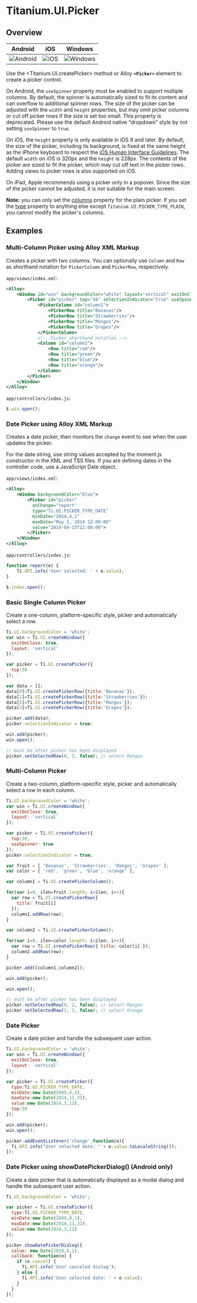# Titanium.UI.Picker

<TypeHeader/>

## Overview

| Android | iOS | Windows |
| --- | --- | --- |
| ![Android](./picker_android.png) | ![iOS](./picker_ios.png) | ![Windows](./picker_wp.gif) |

Use the <Titanium.UI.createPicker> method or Alloy **`<Picker>`** element to create a picker control.

On Android, the `useSpinner` property must be enabled to support multiple columns.
By default, the spinner is automatically sized to fit its content and can overflow
to additional spinner rows. The size of the picker can be adjusted with the `width`
and `height` properties, but may omit picker columns or cut off picker rows
if the size is set too small. This property is deprecated. Please use the default
Android native "dropdown" style by not setting `useSpinner` to `true`.

On iOS, the `height` property is only available in iOS 9 and later.
By default, the size of the picker, including its background, is fixed at the
same height as the iPhone keyboard to respect the
[iOS Human Interface Guidelines](https://developer.apple.com/ios/human-interface-guidelines/overview/themes/#//apple_ref/doc/uid/TP40006556-CH15-SW3).
The default `width` on iOS is 320px and the `height` is 228px.
The contents of the picker are sized to fit the picker, which may cut off text
in the picker rows. Adding views to picker rows is also supported on iOS.

On iPad, Apple recommends using a picker only in a popover.  Since the size of the picker
cannot be adjusted, it is not suitable for the main screen.

**Note:** you can only set the [columns](Titanium.UI.Picker.columns) property for the plain picker.
If you set the [type](Titanium.UI.Picker.type) property to anything else except
`Titanium.UI.PICKER_TYPE_PLAIN`, you cannot modify the picker's columns.

## Examples

### Multi-Column Picker using Alloy XML Markup

Creates a picker with two columns.  You can optionally use `Column` and `Row` as shorthand
notation for `PickerColumn` and `PickerRow`, respectively.

`app/views/index.xml`:
``` xml
<Alloy>
    <Window id="win" backgroundColor="white" layout="vertical" exitOnClose="true">
        <Picker id="picker" top="50" selectionIndicator="true" useSpinner="true">
            <PickerColumn id="column1">
                <PickerRow title="Bananas"/>
                <PickerRow title="Strawberries"/>
                <PickerRow title="Mangos"/>
                <PickerRow title="Grapes"/>
            </PickerColumn>
            <!-- Picker shorthand notation -->
            <Column id="column2">
                <Row title="red"/>
                <Row title="green"/>
                <Row title="blue"/>
                <Row title="orange"/>
            </Column>
        </Picker>
    </Window>
</Alloy>
```

`app/controllers/index.js`:
``` js
$.win.open();
```

### Date Picker using Alloy XML Markup

Creates a date picker, then monitors the `change` event to see when the user updates the picker.

For the date string, use string values accepted by the moment.js constructor in the XML and TSS files.
If you are defining dates in the controller code, use a JavaScript Date object.

`app/views/index.xml`:
``` xml
<Alloy>
    <Window backgroundColor="blue">
        <Picker id="picker"
          onChange="report"
          type="Ti.UI.PICKER_TYPE_DATE"
          minDate="2014,4,1"
          maxDate="May 1, 2014 12:00:00"
          value="2014-04-15T12:00:00">
        </Picker>
    </Window>
</Alloy>
```

`app/controllers/index.js`:
``` js
function report(e) {
    Ti.API.info('User selected: ' + e.value);
}

$.index.open();
```

### Basic Single Column Picker

Create a one-column, platform-specific style, picker and automatically select a row.

``` js
Ti.UI.backgroundColor = 'white';
var win = Ti.UI.createWindow({
  exitOnClose: true,
  layout: 'vertical'
});

var picker = Ti.UI.createPicker({
  top:50
});

var data = [];
data[0]=Ti.UI.createPickerRow({title:'Bananas'});
data[1]=Ti.UI.createPickerRow({title:'Strawberries'});
data[2]=Ti.UI.createPickerRow({title:'Mangos'});
data[3]=Ti.UI.createPickerRow({title:'Grapes'});

picker.add(data);
picker.selectionIndicator = true;

win.add(picker);
win.open();

// must be after picker has been displayed
picker.setSelectedRow(0, 2, false); // select Mangos
```

### Multi-Column Picker

Create a two-column, platform-specific style, picker and automatically select a row in
each column.

``` js
Ti.UI.backgroundColor = 'white';
var win = Ti.UI.createWindow({
  exitOnClose: true,
  layout: 'vertical'
});

var picker = Ti.UI.createPicker({
  top:50,
  useSpinner: true
});
picker.selectionIndicator = true;

var fruit = [ 'Bananas', 'Strawberries', 'Mangos', 'Grapes' ];
var color = [ 'red', 'green', 'blue', 'orange' ];

var column1 = Ti.UI.createPickerColumn();

for(var i=0, ilen=fruit.length; i<ilen; i++){
  var row = Ti.UI.createPickerRow({
    title: fruit[i]
  });
  column1.addRow(row);
}

var column2 = Ti.UI.createPickerColumn();

for(var i=0, ilen=color.length; i<ilen; i++){
  var row = Ti.UI.createPickerRow({ title: color[i] });
  column2.addRow(row);
}

picker.add([column1,column2]);

win.add(picker);

win.open();

// must be after picker has been displayed
picker.setSelectedRow(0, 2, false); // select Mangos
picker.setSelectedRow(1, 3, false); // select Orange
```

### Date Picker

Create a date picker and handle the subsequent user action.

``` js
Ti.UI.backgroundColor = 'white';
var win = Ti.UI.createWindow({
  exitOnClose: true,
  layout: 'vertical'
});

var picker = Ti.UI.createPicker({
  type:Ti.UI.PICKER_TYPE_DATE,
  minDate:new Date(2009,0,1),
  maxDate:new Date(2014,11,31),
  value:new Date(2014,3,12),
  top:50
});

win.add(picker);
win.open();

picker.addEventListener('change',function(e){
  Ti.API.info("User selected date: " + e.value.toLocaleString());
});
```

### Date Picker using showDatePickerDialog() (Android only)

Create a date picker that is automatically displayed as a modal dialog and handle the
subsequent user action.

``` js
Ti.UI.backgroundColor = 'white';

var picker = Ti.UI.createPicker({
  type:Ti.UI.PICKER_TYPE_DATE,
  minDate:new Date(2009,0,1),
  maxDate:new Date(2014,11,31),
  value:new Date(2014,3,12)
});

picker.showDatePickerDialog({
  value: new Date(2010,8,1),
  callback: function(e) {
    if (e.cancel) {
      Ti.API.info('User canceled dialog');
    } else {
      Ti.API.info('User selected date: ' + e.value);
    }
  }
});
```

<ApiDocs/>
